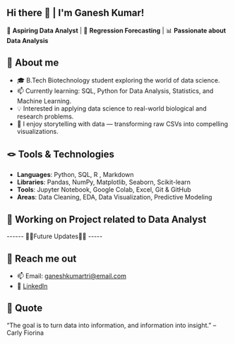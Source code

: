 ## Hi there 👋 | I'm Ganesh Kumar!
🎯 **Aspiring Data Analyst** | 💬 **Regression Forecasting** | 📊 **Passionate about Data Analysis**

## 🌱 About me

- 🎓 B.Tech Biotechnology student exploring the world of data science.
- 📫 Currently learning: SQL, Python for Data Analysis, Statistics, and Machine Learning.
- 💡 Interested in applying data science to real-world biological and research problems.
- 📌 I enjoy storytelling with data — transforming raw CSVs into compelling visualizations.
  
## 🪢 Tools & Technologies

- **Languages**: Python, SQL, R , Markdown
- **Libraries**: Pandas, NumPy, Matplotlib, Seaborn, Scikit-learn
- **Tools**: Jupyter Notebook, Google Colab, Excel, Git & GitHub
- **Areas**: Data Cleaning, EDA, Data Visualization, Predictive Modeling

## 📄 Working on Project related to Data Analyst


------          🔻🔻Future Updates🔻🔻          -----


## 🫱 Reach me out

- 📫 Email: ganeshkumartri@email.com
- 💼 [LinkedIn](https://www.linkedin.com/in/ganesh-kumar-v-31416a354?lipi=urn%3Ali%3Apage%3Ad_flagship3_profile_view_base_contact_details%3Bsd3DLQ3NTieJdWEP3v40sA%3D%3D)


## 📩 Quote

“The goal is to turn data into information, and information into insight.” – Carly Fiorina

